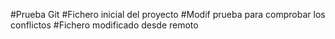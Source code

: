 #Prueba Git
#Fichero inicial del proyecto
#Modif prueba para comprobar los conflictos
#Fichero modificado desde remoto
